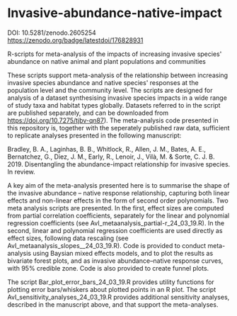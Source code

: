 # Invasive-abundance-native-impact

DOI: 10.5281/zenodo.2605254
https://zenodo.org/badge/latestdoi/176828931

R-scripts for meta-analysis of the impacts of increasing invasive species' abundance on native animal and plant populations and communities

These scripts support meta-analysis of the relationship between increasing invasive species abundance and native species' responses at the population level and the community level. The scripts are designed for analysis of a dataset synthesising invasive species impacts in a wide range of study taxa and habitat types globally. Datasets referred to in the script are published separately, and can be downloaded from https://doi.org/10.7275/tjbv-qn87). The meta-analysis code presented in this repository is, together with the seperately published raw data, sufficient to replicate analyses presented in the following manuscript:

Bradley, B. A., Laginhas, B. B., Whitlock, R., Allen, J. M., Bates, A. E., Bernatchez, G., Diez, J. M., Early, R., Lenoir, J., Vilà, M. & Sorte, C. J. B. 2019. Disentangling the abundance-impact relationship for invasive species. In review.

A key aim of the meta-analysis presented here is to summarise the shape of the invasive abundance – native response relationship, capturing both linear effects and non-linear effects in the form of second order polynomials. Two meta analysis scripts are presented. In the first, effect sizes are computed from partial correlation coefficients, separately for the linear and polynomial regression coefficients (see AvI_metaanalysis_partial-r_24_03_19.R). In the second, linear and polynomial regression coefficients are used directly as effect sizes, following data rescaling (see AvI_metaanalysis_slopes__24_03_19.R). Code is provided to conduct meta-analysis using Baysian mixed effects models, and to plot the results as bivariate forest plots, and as invasive abundance–native response curves, with 95% credible zone. Code is also provided to create funnel plots.

The script Bar_plot_error_bars_24_03_19.R provides utility functions for plotting error bars/whiskers about plotted points in an R plot.
The script AvI_sensitivity_analyses_24_03_19.R provides additional sensitivity analyses, described in the manuscript above, and that support the meta-analyses.
